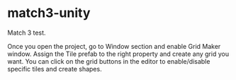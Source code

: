 # match3-unity
Match 3 test.

Once you open the project, go to Window section and enable Grid Maker window. Assign the Tile prefab to the right property and create any grid you want.
You can click on the grid buttons in the editor to enable/disable specific tiles and create shapes.
